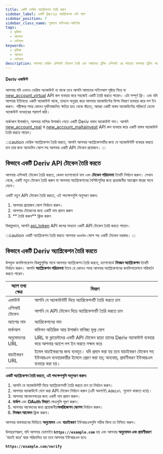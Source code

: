 ```yaml
---
title: একটি ডেরিভ অ্যাপ্লিকেশন তৈরি করুন
sidebar_label: একটি Deriv অ্যাপ্লিকেশন সেট আপ
sidebar_position: 7
sidebar_class_name: লুকানো সাইডবার-আইটেম
tags:
  - ভূমিকা
  - আবেদন
  - সেটআপ
keywords:
  - ভূমিকা
  - আবেদন
  - সেটআপ
description: আপনার ডেরিভ এপিআই টোকেন তৈরি এবং আমাদের ট্রেডিং এপিআই এর সাহায্যে আপনার ট্রেডিং অ্যাপ্লিকেশন তৈরি করার একটি ধাপে ধাপে গাইড। আরও জানুন.
---
```


#### Deriv একাউন্ট

আপনার যদি এখনও ডেরিভ অ্যাকাউন্ট না থাকে তবে আপনি আমাদের সাইনআপ পৃষ্ঠায় গিয়ে বা <a href="/api-explorer#new_account_virtual" target="_blank" rel="noopener noreferrer">new_account_virtual</a> API কল ব্যবহার করে সহজেই একটি তৈরি করতে পারেন। এটা সম্পূর্ণ ফ্রি। এবং যদি আপনার ইতিমধ্যে একটি অ্যাকাউন্ট থাকে, তাহলে অনুগ্রহ করে আপনার অ্যাকাউন্টের বিশদ বিবরণ ব্যবহার করে লগ ইন করুন। পরীক্ষার সময় কোনও দুর্ঘটনাজনিত ক্ষতির হাত থেকে বাঁচতে, আমরা একটি বাস্তব অ্যাকাউন্টের পরিবর্তে ডেমো অ্যাকাউন্ট ব্যবহারের পরামর্শ করি।

মার্কআপ উপার্জনে, আপনার মাসিক উপার্জন পেতে একটি Deriv বাস্তব অ্যাকাউন্ট পান। আপনি <a href="/api-explorer#new_account_real" target="_blank" rel="noopener noreferrer">new_account_real</a> বা <a href="/api-explorer#new_account_maltainvest" target="_blank" rel="noopener noreferrer">new_account_maltainvest</a> API কল ব্যবহার করে একটি বাস্তব অ্যাকাউন্ট তৈরি করতে পারেন।

:::caution
ডেরিভ অ্যাপ্লিকেশন তৈরি করতে, আপনি আপনার অ্যাপ্লিকেশনটির জন্য যে অ্যাকাউন্টটি ব্যবহার করতে চান তার জন্য অ্যাডমিন স্কোপ সহ আপনার একটি API টোকেন প্রয়োজন।
:::

## কিভাবে একটি Deriv API টোকেন তৈরি করতে

আপনার এপিআই টোকেন তৈরি করতে, কেবল ড্যাশবোর্ডে যান এবং **টোকেন পরিচালনা** ট্যাবটি নির্বাচন করুন। সেখান থেকে, একটি নতুন টোকেন তৈরি করুন যা আপনার অ্যাপ্লিকেশনের বৈশিষ্ট্যগুলির জন্য প্রয়োজনীয় অ্যাক্সেস স্তরের সাথে মেলে।

একটি নতুন API টোকেন তৈরি করতে, এই পদক্ষেপগুলি অনুসরণ করুন:

1. আপনার প্রয়োজন স্কোপ নির্বাচন করুন।
2. আপনার টোকেনের জন্য একটি নাম প্রদান করুন
3. \*\* তৈরি করুন\*\* ক্লিক করুন

বিকল্পভাবে, আপনি <a href="/api-explorer#api_token" target="_blank" rel="noopener noreferrer">api_token</a> API কলের মাধ্যমে একটি API টোকেন তৈরি করতে পারেন।

:::caution
একটি অ্যাপ্লিকেশন তৈরি করতে আপনার `অ্যাডমিন` স্কোপ সহ একটি টোকেন দরকার।
:::

## কিভাবে একটি Deriv অ্যাপ্লিকেশন তৈরি করতে

উপযুক্ত কনফিগারেশন বিকল্পগুলির সাথে আপনার অ্যাপ্লিকেশন তৈরি করতে, ড্যাশবোর্ডে **নিবন্ধন অ্যাপ্লিকেশন** ট্যাবটি নির্বাচন করুন। আপনি **অ্যাপ্লিকেশন পরিচালনা** ট্যাবে যে কোনও সময় আপনার অ্যাপ্লিকেশনের কনফিগারেশনে পরিবর্তন করতে পারেন।

| অ্যাপ তথ্য ক্ষেত্র | বিবরণ                                                                                                                                                         |
| ------------------ | ------------------------------------------------------------------------------------------------------------------------------------------------------------- |
| একাউন্ট            | আপনি যে অ্যাকাউন্টটি দিয়ে অ্যাপ্লিকেশনটি তৈরি করতে চান                                                                                                       |
| এপিআই টোকেন        | আপনি যে API টোকেন দিয়ে অ্যাপ্লিকেশনটি তৈরি করতে চান                                                                                                          |
| অ্যাপের নাম        | অ্যাপ্লিকেশনের নাম                                                                                                                                            |
| মার্কআপ            | কমিশন অতিরিক্ত আয় উপার্জন বাণিজ্য মূল্য যোগ                                                                                                                  |
| অনুমোদনের URL      | URL যা ক্লায়েন্টদের একটি API টোকেন ছাড়া তাদের Deriv অ্যাকাউন্ট ব্যবহার করে আপনার অ্যাপে লগ ইন করতে সক্ষম করে                                                |
| যাচাইকরণ URL       | ইমেল যাচাইকরণের জন্য ব্যবহৃত। যদি প্রদান করা হয় তবে যাচাইকরণ টোকেন সহ ইউআরএল ব্যবহারকারীর ইমেলে প্রেরণ করা হয়; অন্যথায়, প্রমাণীকরণ ইউআরএল ব্যবহার করা হয়। |

**একটি অ্যাপ্লিকেশন তৈরি করতে, এই পদক্ষেপগুলি অনুসরণ করুন:**

1. আপনি যে অ্যাকাউন্টটি দিয়ে অ্যাপ্লিকেশনটি তৈরি করতে চান তা নির্বাচন করুন।
2. আপনার অ্যাকাউন্টে যোগ করা API টোকেন নির্বাচন করুন (এটি অবশ্যই\ `Admin\ `সুযোগ থাকতে হবে)।
3. আপনার আবেদনপত্রের জন্য একটি নাম প্রদান করুন।
4. **মার্কপ** এবং **OAuth বিবরণ** ক্ষেত্রগুলি পূরণ করুন।
5. আপনার আবেদনের জন্য প্রয়োজনীয়**অথরিজেশন স্কোপস** নির্বাচন করুন।
6. **নিবন্ধন আবেদন** ক্লিক করুন।

আপনার বাস্তবায়নের ভিত্তিতে **অনুমোদন** এবং **যাচাইকরণ** ইউআরএলগুলি সঠিক কিনা তা নিশ্চিত করুন।

উদাহরণস্বরূপ, যদি আপনার ডোমেইন **`https://example.com`** হয় এবং আপনার **অনুমোদন এবং প্রমাণীকরণ** \`যাচাই করে' দ্বারা পরিচালিত হয় তবে আপনার ইউআরএল হবে:

**`https://example.com/verify`**
